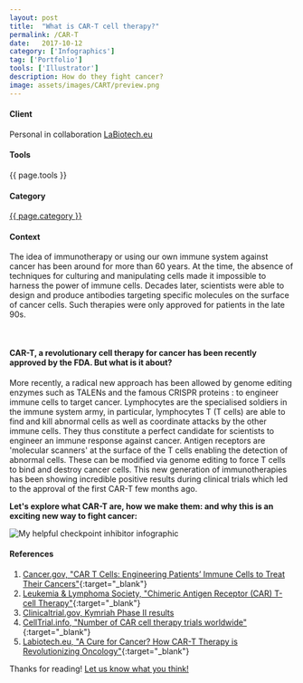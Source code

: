 ```yaml
---
layout: post
title:  "What is CAR-T cell therapy?"
permalink: /CAR-T
date:   2017-10-12
category: ['Infographics']
tag: ['Portfolio']
tools: ['Illustrator']
description: How do they fight cancer?
image: assets/images/CART/preview.png
---
```


<div class="row">
	<div class="4u 12u$(medium)">
		<h4>Client</h4>
		   <p>Personal in collaboration <a href="https://www.labiotech.eu/">LaBiotech.eu</a></p>
    <h4>Tools</h4>
      <p>{{ page.tools }}</p>
    <h4>Category</h4>
    	<p><a href="{{ site.baseurl }}/category/{{ page.category }}.html" class="link">{{ page.category }}</a></p>
	</div>
	<div class="6u$ 12u$(small)">
		<h4>Context</h4>
		<p>The idea of immunotherapy or using our own immune system against cancer has been around for more than 60 years. At the time, the absence of techniques for culturing and manipulating cells made it impossible to harness the power of immune cells. Decades later, scientists were able to design and produce antibodies targeting specific molecules on the surface of cancer cells. Such therapies were only approved for patients in the late 90s.</p>
	</div>
</div>  
<br>

#### CAR-T, a revolutionary cell therapy for cancer has been recently approved by the FDA. But what is it about?

More recently, a radical new approach has been allowed by genome editing enzymes such as TALENs and the famous CRISPR proteins : to engineer immune cells to target cancer. Lymphocytes are the specialised soldiers in the immune system army, in particular, lymphocytes T (T cells) are able to find and kill abnormal cells as well as coordinate attacks by the other immune cells. They thus constitute a perfect candidate for scientists to engineer an immune response against cancer. Antigen receptors are 'molecular scanners' at the surface of the T cells enabling the detection of abnormal cells. These can be modified via genome editing to force T cells to bind and destroy cancer cells. This new generation of immunotherapies has been showing incredible positive results during clinical trials which led to the approval of the first CAR-T few months ago.

**Let's explore what CAR-T are, how we make them: and why this is an exciting new way to fight cancer:**


![My helpful checkpoint inhibitor infographic](assets/images/CART/171005_CART.png)

#### References
1. [Cancer.gov, "CAR T Cells: Engineering Patients’ Immune Cells to Treat Their Cancers"](https://www.cancer.gov/about-cancer/treatment/research/car-t-cells){:target="_blank"}
2. [Leukemia & Lymphoma Society, "Chimeric Antigen Receptor (CAR) T-cell Therapy"](http://www.lls.org/treatment/types-of-treatment/immunotherapy/chimeric-antigen-receptor-car-t-cell-therapy){:target="_blank"}
2. [Clinicaltrial.gov, Kymriah Phase II results](https://clinicaltrials.gov/ct2/show/NCT02435849)
2. [CellTrial.info, "Number of CAR cell therapy trials worldwide"](http://celltrials.info/2017/02/10/car-cell-trend/){:target="_blank"}
2. [Labiotech.eu, "A Cure for Cancer? How CAR-T Therapy is Revolutionizing Oncology"](http://labiotech.eu/car-t-therapy-cancer-review/){:target="_blank"}

Thanks for reading! [Let us know what you think!](contact/)
